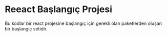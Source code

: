 # Reeact Başlangıç Projesi
Bu kodlar bir react projesine başlangıç için gerekli olan paketlerden oluşan bir başlangıç setidir.